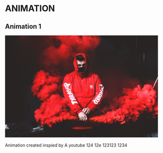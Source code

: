 # ANIMATION
## **Animation 1**
![](animation%201/2.jpg)

Animation created inspied by 
A youtube
124
12e
123123
1234
